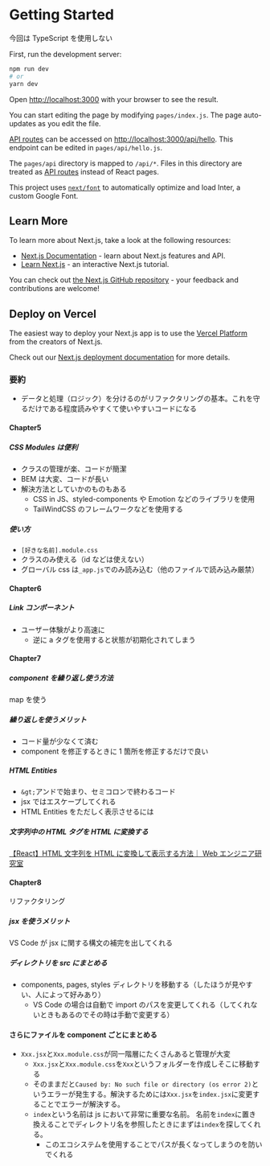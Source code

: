 <!--
[Next.jsと一緒に学ぶReact講座 - YouTube](https://www.youtube.com/playlist?list=PLwM1-TnN_NN6fUhOoZyU4iZiwhLyISopO)
 -->
<!--
This is a [Next.js](https://nextjs.org/) project bootstrapped with [`create-next-app`](https://github.com/vercel/next.js/tree/canary/packages/create-next-app).
 -->

# Getting Started

今回は TypeScript を使用しない

First, run the development server:

```bash
npm run dev
# or
yarn dev
```

Open [http://localhost:3000](http://localhost:3000) with your browser to see the result.

You can start editing the page by modifying `pages/index.js`. The page auto-updates as you edit the file.

[API routes](https://nextjs.org/docs/api-routes/introduction) can be accessed on [http://localhost:3000/api/hello](http://localhost:3000/api/hello). This endpoint can be edited in `pages/api/hello.js`.

The `pages/api` directory is mapped to `/api/*`. Files in this directory are treated as [API routes](https://nextjs.org/docs/api-routes/introduction) instead of React pages.

This project uses [`next/font`](https://nextjs.org/docs/basic-features/font-optimization) to automatically optimize and load Inter, a custom Google Font.

## Learn More

To learn more about Next.js, take a look at the following resources:

- [Next.js Documentation](https://nextjs.org/docs) - learn about Next.js features and API.
- [Learn Next.js](https://nextjs.org/learn) - an interactive Next.js tutorial.

You can check out [the Next.js GitHub repository](https://github.com/vercel/next.js/) - your feedback and contributions are welcome!

## Deploy on Vercel

The easiest way to deploy your Next.js app is to use the [Vercel Platform](https://vercel.com/new?utm_medium=default-template&filter=next.js&utm_source=create-next-app&utm_campaign=create-next-app-readme) from the creators of Next.js.

Check out our [Next.js deployment documentation](https://nextjs.org/docs/deployment) for more details.

### 要約

- データと処理（ロジック）を分けるのがリファクタリングの基本。これを守るだけである程度読みやすくて使いやすいコードになる

#### Chapter5

##### CSS Modules は便利

- クラスの管理が楽、コードが簡潔
- BEM は大変、コードが長い
- 解決方法としていかのものもある
  - CSS in JS、styled-components や Emotion などのライブラリを使用
  - TailWindCSS のフレームワークなどを使用する

##### 使い方

- `[好きな名前].module.css`
- クラスのみ使える（id などは使えない）
- グローバル css は`_app.js`でのみ読み込む（他のファイルで読み込み厳禁）

#### Chapter6

##### Link コンポーネント

- ユーザー体験がより高速に
  - 逆に a タグを使用すると状態が初期化されてしまう

#### Chapter7

##### component を繰り返し使う方法

map を使う

##### 繰り返しを使うメリット

- コード量が少なくて済む
- component を修正するときに 1 箇所を修正するだけで良い

##### HTML Entities

- `&gt;`アンドで始まり、セミコロンで終わるコード
- jsx ではエスケープしてくれる
- HTML Entities をただしく表示させるには

##### 文字列中の HTML タグを HTML に変換する

[【React】HTML 文字列を HTML に変換して表示する方法｜ Web エンジニア研究室](https://www.engilaboo.com/react-html-parse/)

#### Chapter8

リファクタリング

##### jsx を使うメリット

VS Code が jsx に関する構文の補完を出してくれる

##### ディレクトリを src にまとめる

- components, pages, styles ディレクトリを移動する（したほうが見やすい、人によって好みあり）
  - VS Code の場合は自動で import のパスを変更してくれる（してくれないときもあるのでその時は手動で変更する）

#### さらにファイルを component ごとにまとめる

- `Xxx.jsx`と`Xxx.module.css`が同一階層にたくさんあると管理が大変
  - `Xxx.jsx`と`Xxx.module.css`を`Xxx`というフォルダーを作成しそこに移動する
  - そのままだと`Caused by: No such file or directory (os error 2)`というエラーが発生する。解決するためには`Xxx.jsx`を`index.jsx`に変更することでエラーが解決する。
  - `index`という名前は js において非常に重要な名前。 名前を`index`に置き換えることでディレクトリ名を参照したときにまずは`index`を探してくれる。
    - このエコシステムを使用することでパスが長くなってしまうのを防いでくれる

<!--
リモートは各自で応募
大分では C#も重宝される
フルリモート移住金制度(大分)あり

履歴書
・写真
・日付は常に最新にする
職務経歴書
・IT 業界への転職理由
なぜ、IT 業界を志すのか / IT 業界で何をしたいのか / 目標など
・自分でサービスを作りたい、フルスタックエンジニアになりたい
・活かせる技術・言語
ruby, php, javascript
・使用ツールなど
github, slack, notion
箇条書き
学習期間
・自己 PR
性格面と技術面
組織内でどんなことができるか、どういう対応するのか

- どこをアピールすればよいのか（学習してきたこと）
- PC スキルはある(photoshop, illustrator 使用経験あり)
- 笑顔で対応
- 追求できる
- 話を深堀する
  - 聞く力
  - わからないことは聞く

どんなことができて、どんなことができるか （編集済み）

面談のときはライトを応募
wantedly の面談

面接じにはライト -->
